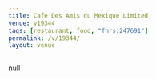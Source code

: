 ```yaml
---
title: Cafe Des Amis du Mexique Limited
venue: v19344
tags: [restaurant, food, "fhrs:247691"]
permalink: /v/19344/
layout: venue
---
```

null